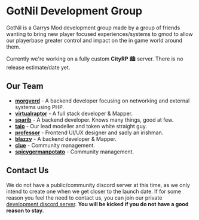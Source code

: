 # GotNil Development Group

GotNil is a Garrys Mod development group made by a group of friends wanting to bring new player focused experiences/systems to gmod to allow our playerbase
greater control and impact on the in game world around them.

Currently we're working on a fully custom **CityRP** 🏙️ server. There is no release estimate/date yet.

## Our Team

- **[morgverd](https://github.com/morgverd)** - A backend developer focusing on networking and external systems using PHP.
- **[virtualraptor](https://github.com/Blueasharky)** - A full stack developer & Mapper.
- **[sparib](https://github.com/sparib)** - A backend developer. Knows many things, good at few.
- **[taio](https://github.com/OnlyTaio)** - Our lead modeller and token white straight guy.
- **[professor](https://github.com/professorv2)** - Frontend UI/UX designer and sadly an irishman.
- **[blazzy](https://github.com/Blazzy12)** - A backend developer & Mapper. 
- **[clue](https://github.com/Grubpit)** - Community management.
- **[spicygermanpotato](https://github.com/jedimasterpotato)** - Community management.

## Contact Us

We do not have a public/community discord server at this time, as we only intend to create one when we get closer to the launch date. If for some reason
you feel the need to contact us, you can join our private [development discord server](https://discord.gg/WctRV3MVp8). **You will be kicked if you do not have a
good reason to stay.**
